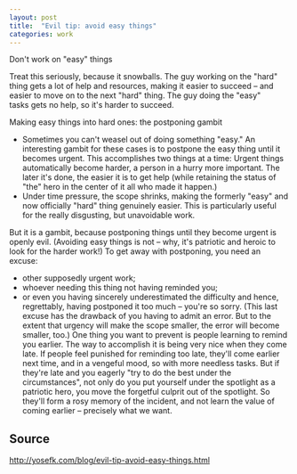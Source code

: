 ```yaml
---
layout: post
title:  "Evil tip: avoid easy things"
categories: work
---
```


Don't work on "easy" things

Treat this seriously, because it snowballs. The guy working on the "hard" thing gets a lot of help and resources, making it easier to succeed – and easier to move on to the next "hard" thing. The guy doing the "easy" tasks gets no help, so it's harder to succeed.

Making easy things into hard ones: the postponing gambit 
* Sometimes you can't weasel out of doing something "easy." An interesting gambit for these cases is to postpone the easy thing until it becomes urgent. This accomplishes two things at a time: Urgent things automatically become harder, a person in a hurry more important. The later it's done, the easier it is to get help (while retaining the status of "the" hero in the center of it all who made it happen.) 
* Under time pressure, the scope shrinks, making the formerly "easy" and now officially "hard" thing genuinely easier. This is particularly useful for the really disgusting, but unavoidable work.

But it is a gambit, because postponing things until they become urgent is openly evil. (Avoiding easy things is not – why, it's patriotic and heroic to look for the harder work!) To get away with postponing, you need an excuse: 
* other supposedly urgent work; 
* whoever needing this thing not having reminded you; 
* or even you having sincerely underestimated the difficulty and hence, regrettably, having postponed it too much – you're so sorry. (This last excuse has the drawback of you having to admit an error. But to the extent that urgency will make the scope smaller, the error will become smaller, too.) 
One thing you want to prevent is people learning to remind you earlier. The way to accomplish it is being very nice when they come late. 
If people feel punished for reminding too late, they'll come earlier next time, and in a vengeful mood, so with more needless tasks. But if they're late and you eagerly "try to do the best under the circumstances", not only do you put yourself under the spotlight as a patriotic hero, you move the forgetful culprit out of the spotlight. 
So they'll form a rosy memory of the incident, and not learn the value of coming earlier – precisely what we want.

## Source
http://yosefk.com/blog/evil-tip-avoid-easy-things.html
